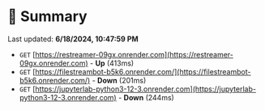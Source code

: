 # 📖 Summary
Last updated: **6/18/2024, 10:47:59 PM**

- `GET` [https://restreamer-09gx.onrender.com](https://restreamer-09gx.onrender.com) - **Up** (413ms)
- `GET` [https://filestreambot-b5k6.onrender.com/](https://filestreambot-b5k6.onrender.com/) - **Down** (201ms)
- `GET` [https://jupyterlab-python3-12-3.onrender.com](https://jupyterlab-python3-12-3.onrender.com) - **Down** (244ms)
